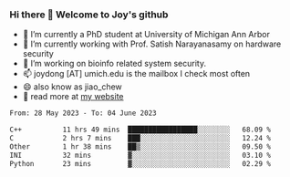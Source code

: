 ### Hi there 👋 Welcome to Joy's github

- 🔭 I’m currently a PhD student at University of Michigan Ann Arbor
- 🌱 I’m currently working with Prof. Satish Narayanasamy on hardware security
- 👯 I’m working on bioinfo related system security. 
- 📫 joydong [AT] umich.edu is the mailbox I check most often
- 😄 also know as jiao_chew
- 💬 read more at [my website](https://joydddd.github.io/)
<!--START_SECTION:waka-->

```txt
From: 28 May 2023 - To: 04 June 2023

C++          11 hrs 49 mins  █████████████████░░░░░░░░   68.09 %
C            2 hrs 7 mins    ███░░░░░░░░░░░░░░░░░░░░░░   12.24 %
Other        1 hr 38 mins    ██▒░░░░░░░░░░░░░░░░░░░░░░   09.50 %
INI          32 mins         ▓░░░░░░░░░░░░░░░░░░░░░░░░   03.10 %
Python       23 mins         ▓░░░░░░░░░░░░░░░░░░░░░░░░   02.29 %
```

<!--END_SECTION:waka-->
